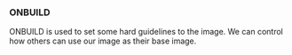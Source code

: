### ONBUILD

ONBUILD is used to set some hard guidelines to the image.
We can control how others can use our image as their base image.